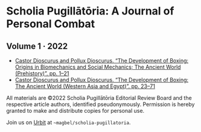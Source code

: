#   Scholia Pugillātōria:  A Journal of Personal Combat
##  Volume 1 · 2022

- [Castor Dioscurus and Pollux Dioscurus.  “The Development of Boxing:  Origins in Biomechanics and Social Mechanics; The Ancient World (Prehistory)”.  pp. 1–21](https://github.com/ScholiaPugillatoria/Volume1-2022/blob/main/articles/vol1-ess1-origins.pdf)
- [Castor Dioscurus and Pollux Dioscurus. “The Development of Boxing: The Ancient World (Western Asia and Egypt)”.  pp. 23–71](https://github.com/ScholiaPugillatoria/Volume1-2022/blob/main/articles/vol1-ess2-mesopotamia.pdf)

All materials are ©2022 Scholia Pugillātōria Editorial Review Board and the respective article authors, identified pseudonymously.  Permission is hereby granted to make and distribute copies for personal use.

Join us on [Urbit](https://urbit.org) at `~magbel/scholia-pugillatoria`.
